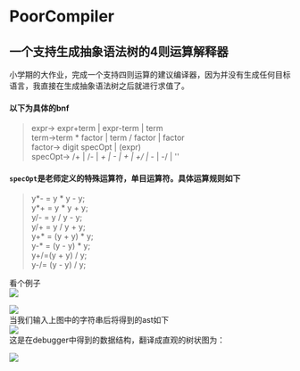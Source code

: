 # PoorCompiler
## 一个支持生成抽象语法树的4则运算解释器

小学期的大作业，完成一个支持四则运算的建议编译器，因为并没有生成任何目标语言，我直接在生成抽象语法树之后就进行求值了。

#### 以下为具体的bnf

> expr-> expr+term | expr-term | term  
> term->term * factor | term / factor | factor  
> factor-> digit specOpt | (expr)  
> specOpt-> /+ | /- | *+ | *- | +* | +/ | -* | -/ | ''

#### ```specOpt```是老师定义的特殊运算符，单目运算符。具体运算规则如下  
> y*- = y * y - y;  
> y*+ = y * y + y;  
> y/- = y / y - y;  
> y/+ = y / y + y;  
> y+* = (y + y) * y;  
> y-* = (y - y) * y;  
> y+/=(y + y) / y;  
> y-/= (y - y) / y;  

看个例子  
![](http://pezhnoefl.bkt.clouddn.com/result1.png)  

![](http://pezhnoefl.bkt.clouddn.com/result2.png)  
当我们输入上图中的字符串后将得到的ast如下  
![](http://pezhnoefl.bkt.clouddn.com/ast.png)  
这是在debugger中得到的数据结构，翻译成直观的树状图为：

![](http://pezhnoefl.bkt.clouddn.com/ast2.png)  



